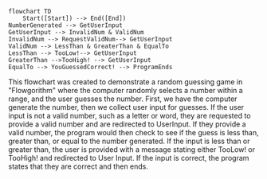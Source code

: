 ```mermaid
flowchart TD
    Start([Start]) --> End([End]) 
NumberGenerated --> GetUserInput
GetUserInput --> InvalidNum & ValidNum
InvalidNum --> RequestValidNum--> GetUserInput
ValidNum --> LessThan & GreaterThan & EqualTo 
LessThan --> TooLow!--> GetUserInput
GreaterThan -->TooHigh! --> GetUserInput
EqualTo --> YouGuessedCorrect! --> ProgramEnds
```

This flowchart was created to demonstrate a random guessing game in "Flowgorithm" where the computer randomly selects a number within a range, and the user guesses the number.
First, we have the computer generate the number, then we collect user input for guesses. If the user input is not a valid number, such as a letter or word, they are requested to provide a valid number and are redirected to UserInput.
If they provide a valid number, the program would then check to see if the guess is less than, greater than, or equal to the number generated.
If the input is less than or greater than, the user is provided with a message stating either TooLow! or TooHigh! and redirected to User Input.
If the input is correct, the program states that they are correct and then ends.